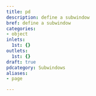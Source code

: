 ```yaml
---
title: pd
description: define a subwindow
bref: define a subwindow
categories:
- object
inlets:
  1st: {}
outlets:
  1st: {}
draft: true
pdcategory: Subwindows
aliases:
- page

---
```



